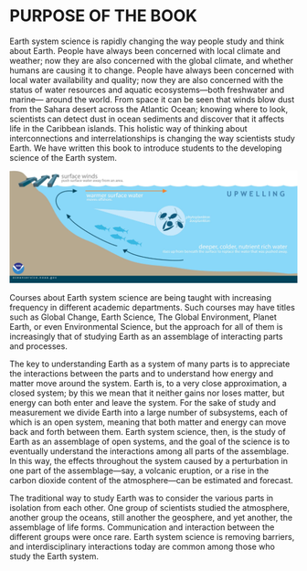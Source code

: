 # PURPOSE OF THE BOOK

Earth system science is rapidly changing the way people study and think about Earth. People have always been concerned with local climate and weather; now they are also concerned with the global climate, and whether humans are causing it to change. People have always been concerned with local water availability and quality; now they are also concerned with the status of water resources and aquatic ecosystems—both freshwater and marine— around the world. From space it can be seen that winds blow dust from the Sahara desert across the Atlantic Ocean; knowing where to look, scientists can detect dust in ocean sediments and discover that it affects life in the Caribbean islands. This holistic way of thinking about interconnections and interrelationships is changing the way scientists study Earth. We have written this book to introduce students to the developing science of the Earth system. 

![ NASA: Saharan Dust Feeds Amazon&apos;s Plants](../.gitbook/assets/image%20%2814%29.png)

Courses about Earth system science are being taught with increasing frequency in different academic departments. Such courses may have titles such as Global Change, Earth Science, The Global Environment, Planet Earth, or even Environmental Science, but the approach for all of them is increasingly that of studying Earth as an assemblage of interacting parts and processes.

The key to understanding Earth as a system of many parts is to appreciate the interactions between the parts and to understand how energy and matter move around the system. Earth is, to a very close approximation, a closed system; by this we mean that it neither gains nor loses matter, but energy can both enter and leave the system. For the sake of study and measurement we divide Earth into a large number of subsystems, each of which is an open system, meaning that both matter and energy can move back and forth between them. Earth system science, then, is the study of Earth as an assemblage of open systems, and the goal of the science is to eventually understand the interactions among all parts of the assemblage. In this way, the effects throughout the system caused by a perturbation in one part of the assemblage—say, a volcanic eruption, or a rise in the carbon dioxide content of the atmosphere—can be estimated and forecast. 

The traditional way to study Earth was to consider the various parts in isolation from each other. One group of scientists studied the atmosphere, another group the oceans, still another the geosphere, and yet another, the assemblage of life forms. Communication and interaction between the different groups were once rare. Earth system science is removing barriers, and interdisciplinary interactions today are common among those who study the Earth system.

